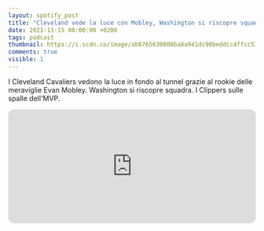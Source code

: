 ```yaml
---
layout: spotify_post
title: "Cleveland vede la luce con Mobley, Washington si riscopre squadra. I Clippers hanno un MVP(G)."
date: 2021-11-15 00:00:00 +0200
tags: podcast
thumbnail: https://i.scdn.co/image/ab6765630000ba8a941dc90beddcc4ffcc513676
comments: true
visible: 1
---
```


I Cleveland Cavaliers vedono la luce in fondo al tunnel grazie al rookie delle meraviglie Evan Mobley. Washington si riscopre squadra. I Clippers sulle spalle dell'MVP.


<iframe style="border-radius:12px" 
src="https://open.spotify.com/embed/episode/3NezUJWTy0ROttai9V5fOf?utm_source=generator" 
width="100%" height="232" frameBorder="0" allowfullscreen="" 
allow="autoplay; clipboard-write; encrypted-media; fullscreen; picture-in-picture"></iframe>
